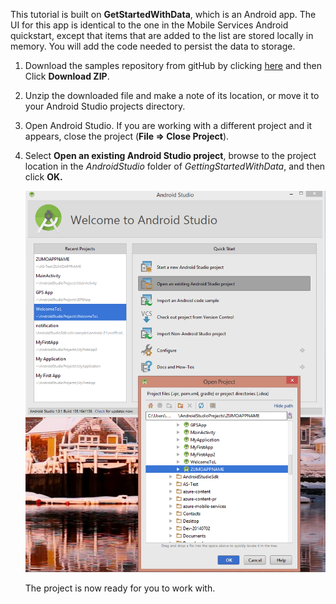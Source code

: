 This tutorial is built on **GetStartedWithData**, which is an Android app. The UI for this app is identical to the one in the Mobile Services Android quickstart, except that items that are added to the list are stored locally in memory. You will add the code needed to persist the data to storage.

1. Download the samples repository from gitHub by clicking <a href="https://github.com/Azure/mobile-services-samples" target="blank">here</a> and then Click **Download ZIP**.

2. Unzip the downloaded file and make a note of its location, or move it to your Android Studio projects directory.

3. Open Android Studio. If you are working with a different project and it appears, close the project (**File => Close Project**).

4. Select **Open an existing Android Studio project**, browse to the project location in the *AndroidStudio* folder of *GettingStartedWithData*, and then click **OK.** 


     ![](./media/mobile-services-android-get-started/android-studio-import-project.png)

    The project is now ready for you to work with.

